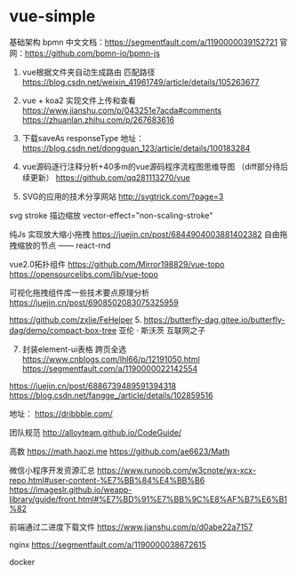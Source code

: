 # vue-simple

基础架构
bpmn 
中文文档：https://segmentfault.com/a/1190000039152721
官网：https://github.com/bpmn-io/bpmn-js

1. vue根据文件夹自动生成路由 匹配路径
https://blog.csdn.net/weixin_41961749/article/details/105263677


2. vue + koa2 实现文件上传和查看
https://www.jianshu.com/p/043251e7acda#comments
https://zhuanlan.zhihu.com/p/267683616

3. 下载saveAs
  responseType
  地址：https://blog.csdn.net/dongguan_123/article/details/100183284

4. vue源码逐行注释分析+40多m的vue源码程序流程图思维导图 （diff部分待后续更新）
https://github.com/qq281113270/vue

5. SVG的应用的技术分享网站
  http://svgtrick.com/?page=3

  svg stroke 描边缩放
  vector-effect="non-scaling-stroke"

  纯Js 实现放大缩小拖拽
  https://juejin.cn/post/6844904003881402382
  自由拖拽缩放的节点 —— react-rnd

  vue2.0拓扑组件
  https://github.com/Mirror198829/vue-topo
  https://opensourcelibs.com/lib/vue-topo



  可视化拖拽组件库一些技术要点原理分析
  https://juejin.cn/post/6908502083075325959


  https://github.com/zxlie/FeHelper
5. 
https://butterfly-dag.gitee.io/butterfly-dag/demo/compact-box-tree
 亚伦 · 斯沃茨
 互联网之子

7. 封装element-ui表格  跨页全选
 https://www.cnblogs.com/lhl66/p/12191050.html
https://segmentfault.com/a/1190000022142554   

https://juejin.cn/post/6886739489591394318
https://blog.csdn.net/fangge_/article/details/102859516


地址：
https://dribbble.com/



团队规范
http://alloyteam.github.io/CodeGuide/


高数
https://math.haozi.me
https://github.com/ae6623/Math

微信小程序开发资源汇总
https://www.runoob.com/w3cnote/wx-xcx-repo.html#user-content-%E7%BB%84%E4%BB%B6
https://imageslr.github.io/weapp-library/guide/front.html#%E7%BD%91%E7%BB%9C%E8%AF%B7%E6%B1%82

前端通过二进度下载文件
https://www.jianshu.com/p/d0abe22a7157

nginx
https://segmentfault.com/a/1190000038672615

docker
